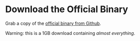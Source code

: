 # Download the Official Binary

Grab a copy of the [official binary from Github](https://github.com/kubernetes/kubernetes/releases).

Warning: this is a 1GB download containing _almost everything_.
